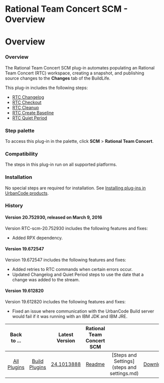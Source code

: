 
Rational Team Concert SCM - Overview
====================================

# Overview



### Overview




 


The Rational Team Concert SCM plug-in automates populating an Rational Team Concert (RTC) workspace, creating a snapshot, and publishing source changes to the **Changes** tab of the BuildLife.


This plug-in includes the following steps:


* [RTC Changelog](#rtc_changelog)
* [RTC Checkout](#rtc_checkout)
* [RTC Cleanup](#rtc_cleanup)
* [RTC Create Baseline](#rtc_create_baseline)
* [RTC Quiet Period](#rtc_quiet_period)



### Step palette


To access this plug-in in the palette, click **SCM** > **Rational Team Concert**.


### Compatibility


The steps in this plug-in run on all supported platforms.


### Installation


No special steps are required for installation. See [Installing plug-ins in UrbanCode products](https://www.urbancode.com/resource/installing-plug-ins-in-urbancode-products/ "Installing plug-ins in UrbanCode products").


### History


#### Version 20.752930, released on March 9, 2016


Version RTC-scm-20.752930 includes the following features and fixes:


* Added RPX dependency.


#### Version 19.672547


Version 19.672547 includes the following features and fixes:


* Added retries to RTC commands when certain errors occur.
* Updated Changelog and Quiet Period steps to use the date that a change was added to the stream.


#### Version 19.612820


Version 19.612820 includes the following features and fixes:


* Fixed an issue where communication with the UrbanCode Build server would fail if it was running with an IBM JDK and IBM JRE.


|Back to ...||Latest Version|Rational Team Concert SCM |||
| :---: | :---: | :---: | :---: | :---: | :---: |
|[All Plugins](../../index.md)|[Build Plugins](../README.md)|[24.1013888](https://raw.githubusercontent.com/UrbanCode/IBM-UCB-PLUGINS/main/files/RationalTeamConcert/RTC-scm-24.1013888.zip)|[Readme](README.md)|[Steps and Settings](steps and settings.md)|[Downloads](downloads.md)|

